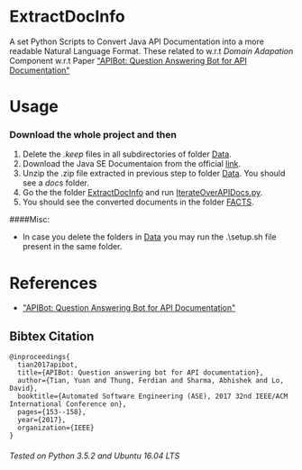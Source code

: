 # ExtractDocInfo
A set Python Scripts to Convert Java API Documentation into a more readable Natural Language Format. These related to w.r.t _Domain Adapation_ Component 
w.r.t Paper ["APIBot: Question Answering Bot for API Documentation"](https://dl.acm.org/citation.cfm?id=3155585)


# Usage

### Download the whole project and then
1. Delete the _.keep_ files in all subdirectories of folder [Data](https://github.com/abhishek9sharma/apibot/tree/master/Data/).
2. Download the Java SE Documentaion from the official [link](http://www.oracle.com/technetwork/java/javase/documentation/jdk8-doc-downloads-2133158.html).
3. Unzip the .zip file extracted in previous step to folder [Data](https://github.com/abhishek9sharma/apibot/tree/master/Data/). You should see a _docs_ folder.
4.  Go the the folder  [ExtractDocInfo](https://github.com/abhishek9sharma/apibot/tree/master/ExtractDocInfo/) and run [IterateOverAPIDocs.py](https://github.com/abhishek9sharma/apibot/tree/master/ExtractDocInfo/IterateOverAPIDocs.py).
5. You should see the converted documents in the folder [FACTS](https://github.com/abhishek9sharma/apibot/tree/master/Data/FACTS).

####Misc:
*   In case you delete the folders in  [Data](https://github.com/abhishek9sharma/apibot/tree/master/Data) you may run the .\setup.sh file present in the same folder.




# References
* ["APIBot: Question Answering Bot for API Documentation"](https://dl.acm.org/citation.cfm?id=3155585)

## Bibtex Citation 
```
@inproceedings{
  tian2017apibot,
  title={APIBot: Question answering bot for API documentation},
  author={Tian, Yuan and Thung, Ferdian and Sharma, Abhishek and Lo, David},
  booktitle={Automated Software Engineering (ASE), 2017 32nd IEEE/ACM International Conference on},
  pages={153--158},
  year={2017},
  organization={IEEE}
}
```


###### Tested on Python 3.5.2 and Ubuntu 16.04 LTS
